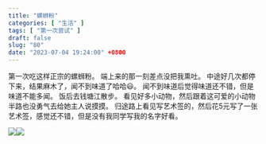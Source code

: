 ```yaml
---
title: "螺蛳粉"
categories: [ "生活" ]
tags: [ "第一次尝试" ]
draft: false
slug: "80"
date: "2023-07-04 19:24:00" +0800
---
```


第一次吃这样正宗的螺蛳粉。
端上来的那一刻差点没把我熏吐。
中途好几次都停下来，结果麻木了，闻不到味道了哈哈😃。
闻不到味道后觉得味道还不错，但是味道不能多闻。
饭后去钱塘江散步。
看见好多小动物，然后跟着这可爱的小动物半路也没勇气去给她主人说摸摸。
归途路上看见写艺术签的，然后花5元写了一张艺术签，感觉还不错，但是没有我同学写我的名字好看。

![](https://blog.wangyunzi.com/2023/07/04/IMG_20230704_205724.jpg)![](https://blog.wangyunzi.com/2023/07/04/IMG_20230704_212008.jpg)

